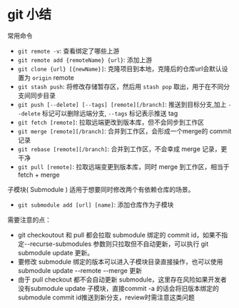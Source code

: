 # git 小结
常用命令
- `git remote -v`: 查看绑定了哪些上游
- `git remote add {remoteName} {url}`: 添加上游
- `git clone {url} [{newName}]`: 克隆项目到本地，克隆后的仓库url会默认设置为 `origin` remote
- `git stash push`: 将修改存储暂存区，然后用 `stash pop` 取出，用于在不同分支间同步目录
- `git push [--delete] [--tags] [remote][/branch]`: 推送到目标分支,加上 `--delete` 标记可以删除远端分支, `--tags` 标记表示推送 tag
- `git fetch [remote]`: 拉取远端更改到版本库，但不会同步到工作区
- `git merge [remote][/branch]`: 合并到工作区，会形成一个merge的 commit 记录
- `git rebase [remote][/branch]`: 合并到工作区，不会幸成 merge 记录，更干净
- `git pull [remote]`: 拉取远端变更到版本库，同时 merge 到工作区，相当于 fetch + merge

子模块( Submodule )
适用于想要同时修改两个有依赖仓库的场景。
- `git submodule add [url] [name]`: 添加仓库作为子模块

需要注意的点：
- git checkoutout 和 pull 都会拉取 submodule 绑定的 commit id，如果不指定--recurse-submodules 参数则只拉取但不自动更新，可以执行 git submodule update 更新。
- 要修改 submodule 绑定的版本可以进入子模块目录直接操作，也可以使用submodule update --remote --merge 更新
- 由于 pull checkout 都不会自动更新 submodule，这里存在风险如果开发者没有submodule update 子模块，直接commit -a 的话会将旧版本绑定的submodule commit id推送到新分支，review时需注意这类问题